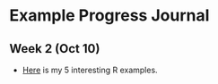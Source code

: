 # Example Progress Journal

## Week 2 (Oct 10)

+ [Here](files/Rornekler.html) is my 5 interesting R examples. 

